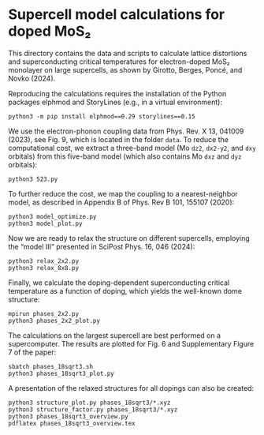 # Supercell model calculations for doped MoS₂

This directory contains the data and scripts to calculate lattice distortions
and superconducting critical temperatures for electron-doped MoS₂ monolayer on
large supercells, as shown by Girotto, Berges, Poncé, and Novko (2024).

Reproducing the calculations requires the installation of the Python packages
elphmod and StoryLines (e.g., in a virtual environment):

    python3 -m pip install elphmod==0.29 storylines==0.15

We use the electron-phonon coupling data from Phys. Rev. X 13, 041009 (2023),
see Fig. 9, which is located in the folder `data`. To reduce the computational
cost, we extract a three-band model (Mo `dz2`, `dx2-y2`, and `dxy` orbitals)
from this five-band model (which also contains Mo `dxz` and `dyz` orbitals):

    python3 523.py

To further reduce the cost, we map the coupling to a nearest-neighbor model, as
described in Appendix B of Phys. Rev B 101, 155107 (2020):

    python3 model_optimize.py
    python3 model_plot.py

Now we are ready to relax the structure on different supercells, employing the
“model III” presented in SciPost Phys. 16, 046 (2024):

    python3 relax_2x2.py
    python3 relax_8x8.py

Finally, we calculate the doping-dependent superconducting critical temperature
as a function of doping, which yields the well-known dome structure:

    mpirun phases_2x2.py
    python3 phases_2x2_plot.py

The calculations on the largest supercell are best performed on a supercomputer.
The results are plotted for Fig. 6 and Supplementary Figure 7 of the paper:

    sbatch phases_18sqrt3.sh
    python3 phases_18sqrt3_plot.py

A presentation of the relaxed structures for all dopings can also be created:

    python3 structure_plot.py phases_18sqrt3/*.xyz
    python3 structure_factor.py phases_18sqrt3/*.xyz
    python3 phases_18sqrt3_overview.py
    pdflatex phases_18sqrt3_overview.tex
